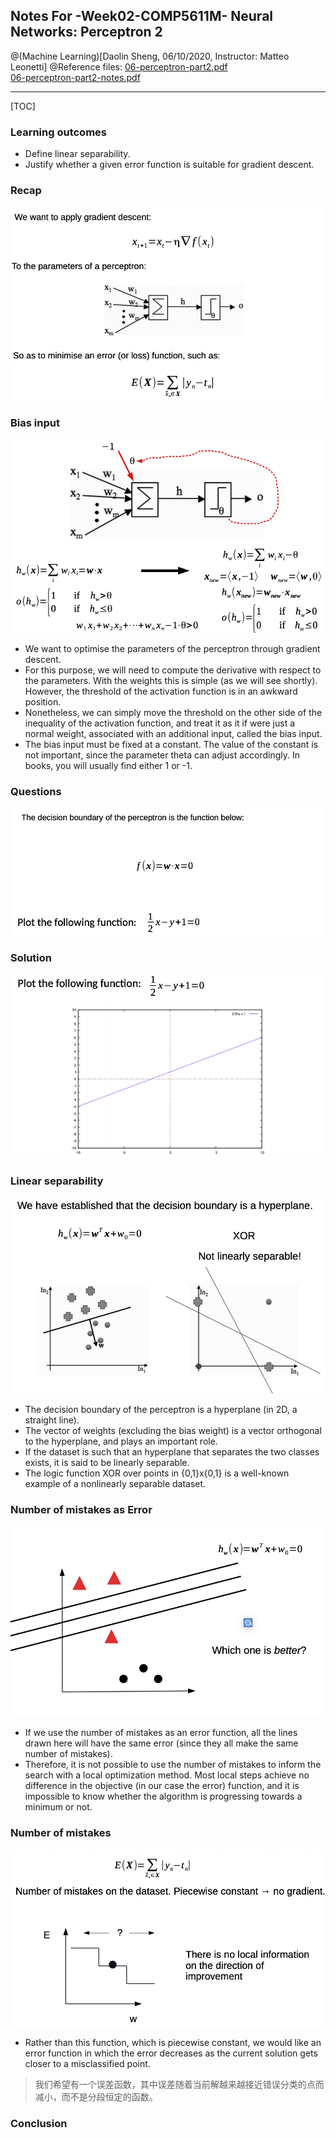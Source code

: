 ## Notes For -Week02-COMP5611M- Neural Networks: Perceptron 2

@(Machine Learning)[Daolin Sheng, 06/10/2020, Instructor: Matteo Leonetti]
 @Reference files: 
 [06-perceptron-part2.pdf](https://minerva.leeds.ac.uk/bbcswebdav/pid-8172100-dt-content-rid-17565364_2/courses/202021_37210_COMP5611M/06-perceptron-part2.pdf)  
[06-perceptron-part2-notes.pdf](https://minerva.leeds.ac.uk/bbcswebdav/pid-8172100-dt-content-rid-17565365_2/courses/202021_37210_COMP5611M/06-perceptron-part2-notes.pdf)

--------------------

[TOC]

### Learning outcomes
- Define linear separability.
- Justify whether a given error function is suitable for gradient descent.

### Recap

![Alt text](./WX20201006-211636.png)


### Bias input
![Alt text](./WX20201006-212109.png)

- We want to optimise the parameters of the perceptron through gradient descent.
- For this purpose, we will need to compute the derivative with respect to the parameters. With the weights this is simple (as we will see shortly). However, the threshold of the activation function is in an awkward position.
- Nonetheless, we can simply move the threshold on the other side of the inequality of the activation function, and treat it as it if were just a normal weight, associated with an additional input, called the bias input.
- The bias input must be fixed at a constant. The value of the constant is not important, since the parameter theta can adjust accordingly. In books, you will usually find either 1 or -1.


### Questions
![Alt text](./WX20201006-212317.png)

### Solution
![Alt text](./WX20201006-212350.png)


### Linear separability
![Alt text](./WX20201006-212500.png)

-  The decision boundary of the perceptron is a hyperplane (in 2D, a straight line).
- The vector of weights (excluding the bias weight) is a vector orthogonal to the hyperplane, and plays an important role. 
- If the dataset is such that an hyperplane that separates the two classes exists, it is said to be linearly separable.
- The logic function XOR over points in {0,1}x{0,1} is a well-known example of a nonlinearly separable dataset.

### Number of mistakes as Error
![Alt text](./WX20201006-212618.png)

- If we use the number of mistakes as an error function, all the lines drawn here will have the same error (since they all make the same number of mistakes).
- Therefore, it is not possible to use the number of mistakes to inform the search with a local optimization method. Most local steps achieve no difference in the objective (in our case the error) function, and it is impossible to know whether the algorithm is progressing towards a minimum or not.

### Number of mistakes
![Alt text](./WX20201006-212659.png)
- Rather than this function, which is piecewise constant, we would like an error function in which the error decreases as the current solution gets closer to a misclassified point.
> 我们希望有一个误差函数，其中误差随着当前解越来越接近错误分类的点而减小，而不是分段恒定的函数。

### Conclusion


